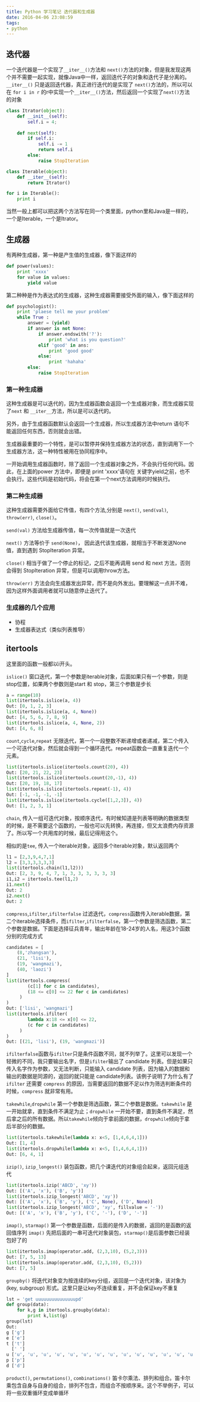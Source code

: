 ```yaml
---
title: Python 学习笔记 迭代器和生成器
date: 2016-04-06 23:08:59
tags:
- python
---
```


## 迭代器
一个迭代器是一个实现了`__iter__()`方法和 `next()`方法的对象，但是我发现这两个并不需要一起实现，就像Java中一样，返回迭代子的对象和迭代子是分离的。 `__iter__()` 只是返回迭代器，真正进行迭代的是实现了 `next()`方法的，所以可以在 `for i in r` 的r中实现一个`__iter__()`方法，然后返回一个实现了`next()`方法的对象
```py
class Itrator(object):
    def __init__(self):
        self.i = 4;
        
    def next(self):
        if self.i:
            self.i -= 1
            return self.i
        else:
            raise StopIteration

class Iterable(object):
    def __iter__(self):
        return Itrator()

for i in Iterable():
    print i
```
<!-- more -->
当然一般上都可以把这两个方法写在同一个类里面，python里和Java是一样的，一个是Iterable，一个是Itrator。

## 生成器
有两种生成器，第一种是产生值的生成器，像下面这样的
```py
def power(values):
    print 'xxxx'
    for value in values:
        yield value
```
第二种种是作为表达式的生成器，这种生成器需要接受外面的输入，像下面这样的
```py
def psychologist():
    print 'plaese tell me your problem'
    while True :
        answer = (yield)
        if answer is not None:
            if answer.endswith('?'):
                print 'what is you question?'
            elif 'good' in ans:
                print 'good good'
            else:
                print 'hahaha'
        else:
            raise StopIteration
```
### 第一种生成器
这种生成器是可以迭代的，因为生成器函数会返回一个生成器对象，而生成器实现了`next` 和 `__iter__`方法，所以是可以迭代的。

另外，由于生成器函数默认会返回一个生成器，所以生成器方法中return 语句不能返回任何东西，否则就会出错。

生成器最重要的一个特性，是可以暂停并保持生成器方法的状态，直到调用下一个生成器方法，这一种特性被用在协同程序中。

一开始调用生成器函数时，除了返回一个生成器对象之外，不会执行任何代码。因此，在上面的power 方法中，即便是 print 'xxxx'语句在 关键字yield之前，也不会执行。这些代码是初始代码，将会在第一个next方法调用的时候执行。

### 第二种生成器
这种生成器需要外面给它传值，有四个方法,分别是 `next()`, `send(val)`, `throw(err)`, `close()`。

`send(val)` 方法给生成器传值，每一次传值就是一次迭代

`next()` 方法等价于 `send(None)`， 因此迭代该生成器，就相当于不断发送None 值，直到遇到 StopIteration 异常。

`close()` 相当于做了一个停止的标记，之后不能再调用 send 和 next 方法，否则会得到 StopIteration 异常，但是可以调用throw方法。 

`throw(err)` 方法会向生成器发出异常，而不是向外发出。要理解这一点并不难，因为这样外面调用者就可以随意停止迭代了。

### 生成器的几个应用
* 协程
* 生成器表达式（类似列表推导）


## itertools
这里面的函数一般都以i开头。

`islice()` 窗口迭代，第一个参数是iterable对象，后面如果只有一个参数，则是stop位置，如果两个参数则是start 和 stop，第三个参数是步长
```py
a = range(10)
list(itertools.islice(a, 4))
Out: [0, 1, 2, 3]
list(itertools.islice(a, 4, None))
Out: [4, 5, 6, 7, 8, 9]
list(itertools.islice(a, 4, None, 2))
Out: [4, 6, 8]
```

`count`,`cycle`,`repeat` 无限迭代，第一个一段整数不断递增或者递减，第二个传入一个可迭代对象，然后就会得到一个循环迭代。repeat函数会一直重复迭代一个元素。
```py
list(itertools.islice(itertools.count(20), 4))
Out: [20, 21, 22, 23]
list(itertools.islice(itertools.count(20,-1), 4))
Out: [20, 19, 18, 17]
list(itertools.islice(itertools.repeat(-1), 4))
Out: [-1, -1, -1, -1]
list(itertools.islice(itertools.cycle([1,2,3]), 4))
Out: [1, 2, 3, 1]
```

`chain`, 传入一组可迭代对象，按顺序迭代，有时候知道是列表等明确的数据类型的时候，是不需要这个函数的，一般也可以先转换，再连接，但又太浪费内存资源了。所以写一个共用库的时候，最后记得用这个。

相似的是`tee`, 传入一个iterable对象，返回多个iterable对象，默认返回两个
```py
l1 = [2,3,9,4,7,1]
l2 = [3,3,3,3,3,3]
list(itertools.chain(l1,l2)))
Out: [2, 3, 9, 4, 7, 1, 3, 3, 3, 3, 3, 3]
i1,i2 = itertools.tee(l1,2)
i1.next()
Out: 2
i2.next()
Out: 2
```

`compress`,`ifilter`,`ifilterfalse` 过滤迭代，`compress`函数传入iterable数据，第二个iterable选择条件，而`ifilter`,`ifilterfalse`，第一个参数是筛选函数，第二个参数是数据。下面是选择征兵青年，输出年龄在18-24岁的人名，用这3个函数分别的完成方式
```py
candidates = [
	(8,'zhangsan'), 
	(21, 'lisi'), 
	(19, 'wangmazi'),
	(40, 'laozi')
]
list(itertools.compress(
	 	(c[1] for c in candidates),
	 	(18 <= c[0] <= 22 for c in candidates)
	 )
)
Out: ['lisi', 'wangmazi']
list(itertools.ifilter(
		lambda x:18 <= x[0] <= 22,
	 	(c for c in candidates)
	 )
)
Out: [(21, 'lisi'), (19, 'wangmazi')]
```
`ifilterfalse`函数与`ifilter`只是条件函数不同，就不列举了。这里可以发现一个轻微的不同，我只要输出名字，但是`ifilter`输出了 candidate 列表。但是如果只传入名字作为参数，又无法判断，只能输入 candidate 列表，因为输入的数据和输出的数据是同源的，返回的就只能是 candidate列表。该例子说明了为什么有了 `ifilter` 还需要 `compress` 的原因，当需要返回的数据不足以作为筛选判断条件的时候，`compress` 就非常有用。

`takewhile`,`dropwhile` 第一个参数是筛选函数，第二个参数是数据。`takewhile` 是一开始就拿，直到条件不满足为止；`dropwhile` 一开始不要，直到条件不满足，然后拿之后的所有数据。所以`takewhile`倾向于拿前面的数据，`dropwhile`倾向于拿后半部分的数据。
```py
list(itertools.takewhile(lambda x: x<5, [1,4,6,4,1]))
Out: [1, 4]
list(itertools.dropwhile(lambda x: x<5, [1,4,6,4,1]))
Out: [6, 4, 1]
```

`izip()`, `izip_longest()` 装包函数，把几个课迭代的对象组合起来，返回元组迭代
```py
list(itertools.izip('ABCD', 'xy'))
Out: [('A', 'x'), ('B', 'y')]
list(itertools.izip_longest('ABCD', 'xy'))
Out: [('A', 'x'), ('B', 'y'), ('C', None), ('D', None)]
list(itertools.izip_longest('ABCD', 'xy', fillvalue = '-'))
Out: [('A', 'x'), ('B', 'y'), ('C', '-'), ('D', '-')]
```

`imap()`, `starmap()` 第一个参数是函数，后面的是传入的数据，返回的是函数的返回值序列 `imap()` 先把后面的一串可迭代对象装包，`starmap()`是后面参数已经装包好了的
```py
list(itertools.imap(operator.add, (2,3,10), (5,2,3)))
Out: [7, 5, 13]
list(itertools.imap(operator.add, (2,3,10), (5,2)))
Out: [7, 5]
```

`groupby()` 将迭代对象变为按连续的key分组，返回是一个迭代对象，该对象为(key, subgroup) 形式。这里只是让key不连续重复，并不会保证key不重复
```py
lst = 'get uuuuuuuuuuuuuuupd'
def group(data):
    for k,g in itertools.groupby(data):
        print k,list(g)
group(lst)
Out: 
g ['g']
e ['e']
t ['t']
  [' ']
u ['u', 'u', 'u', 'u', 'u', 'u', 'u', 'u', 'u', 'u', 'u', 'u', 'u', 'u', 'u']
p ['p']
d ['d']
```

`product()`, `permutations()`, `combinations()` 笛卡尔乘法、排列和组合。笛卡尔乘包含自身与自身的组合，排列不包含，而组合不按顺序来。这个不举例子，可以将一些双重循环变成单循环
